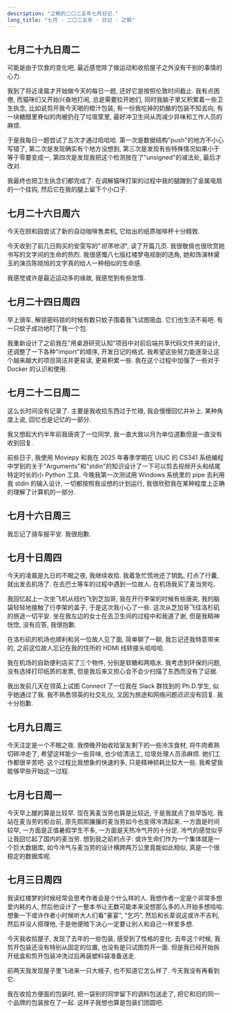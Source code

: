 ```yaml
---
description: "之枫的二〇二五年七月日记."
long_title: "七月 - 二〇二五年 - 日记 - 之枫"
---
```


## 七月二十九日周二

可能是由于饮食的变化吧, 最近感觉除了做运动和收拾屋子之外没有干别的事情的心力.

我到了将近凌晨才开始做今天的每日一题, 还好它是按照伦敦时间截止. 我有点困倦, 而猫咪们又开始兴奋地打闹, 总是需要拉开她们, 同时我脑子里又积累着一些卫生执念, 比如说剪开我今天喝的橙汁包装, 有一份我吃掉的奶酪的包装不知去向, 有一块糖醋里脊似的肉被扔在了垃圾筐里, 最好冲卫生间从而减少异味和工作人员的麻烦.

于是我每日一题尝试了五次才通过哈哈哈. 第一次是数据结构"push"的地方不小心写错了, 第二次是发现确实有个地方没想到, 第三次是发现有些特殊情况如果小于等于零要变成一, 第四次是发现我把这个检测放在了"unsigned"的减法处, 最后才改对.

我最终也把卫生执念们都完成了. 在调解猫咪打架的过程中我的腿蹭到了金属电扇的一个挂钩, 然后它在我的腿上留下个小口子.

## 七月二十六日周六

今天在颐和园尝试了新的自动咖啡售卖机, 它给出的纸质咖啡杯十分精致.

今天收到了前几日购买的安雯写的"_坦荡地活_", 读了开篇几页. 我很敬佩也很欣赏她书写的文字间的生命的热烈. 我很感慨八七版红楼梦电视剧的选角, 她和饰演林黛玉的演员陈晓旭的文字真的给人一种相似的生命感.

我感觉或许是最近运动多的缘故, 我感觉到有些怠惰.

## 七月二十四日周四

早上骑车, 解锁密码锁的时候有数只蚊子围着我飞试图吸血. 它们也生活不易吧. 有一只蚊子成功地叮了我一个包.

我重新设计了之前我在"用桌游研究认知"项目中对前后端共享代码文件夹的设计, 还调整了一下各种"import"的顺序, 开发日记的格式. 我希望这些努力能逐渐让这个越来越大的项目简洁并更易读, 更易积累一些. 我在这个过程中加强了一些对于 Docker 的认识和使用.

## 七月二十二日周二

这么长时间没有记录了. 主要是我收拾东西过于忙碌, 我会慢慢回忆并补上. 某种角度上说, 回忆也是记忆的一部分.

我又想起大约半年前我唐突了一位同学, 我一直大致以月为单位道歉但是一直没有收到回复.

前些日子, 我使用 Moviepy 和我在 2025 年春季学期在 UIUC 的 CS341 系统编程中学到的关于"Arguments"和"stdin"的知识设计了一下可以剪去视频开头和结尾特定时长的小 Python 工具. 今晚我第一次测试用 Windows 系统里的 pipe 去利用我 stdin 的输入设计, 一切都按照我设想的计划运行, 我很欣慰我在某种程度上正确的理解了计算机的一部分.

## 七月十六日周三

我忘记了骑车报平安. 我很抱歉.

## 七月十日周四

今天的凌晨是九日的不眠之夜, 我继续收拾. 我着急忙慌地还了钥匙, 打点了行囊, 就出发去机场了. 在去巴士等车的过程中遇到一位故人. 在机场我买了麦当劳吃.

我回忆起上一次坐飞机从纽约飞到芝加哥, 我在开行李架的时候有些唐突, 我的脑袋轻轻地接触了行李架的盖子, 于是这次我小心了一些. 这次从芝加哥飞往洛杉矶的旅途一切平安. 坐在我左边的女士在去卫生间的过程中和我道了谢, 但是我精神恍惚, 没有应答, 我很抱歉.

在洛杉矶的机场也顺利和另一位故人见了面, 简单聊了一聊, 我忘记还我特意带来的, 之前这位故人忘记在我的住所的 HDMI 线转接头哈哈哈.

我在机场的自助便利店买了三个物件, 分别是软糖和两瓶水. 我考虑到环保的问题, 没有选择打印纸质的发票, 但是我后来又担心会不会少扫描了东西而没有了证据.

我出发前几天在领英上试图 Connect 了一位我在 Slack 群找到的 Ph.D.学生, 似乎她通过了我. 我不熟悉领英的社交礼仪, 又因为旅途和网络问题迟迟没有回复. 我十分抱歉.

## 七月九日周三

今天注定是一个不眠之夜. 我傍晚开始收拾室友剩下的一些冷冻食材, 将牛肉煮熟切碎冲走了, 希望这样能少一些异味, 也少给清洁工, 垃圾处理人员添麻烦. 她们工作都很辛苦吧. 这个过程比我想象的快速的多, 只是精神损耗比较大一些. 我希望我能够早些开始这一过程.

## 七月七日周一

今天早上醒的算是比较早. 现在离麦当劳也算是比较近, 于是我就点了些早饭吃. 我站在麦当劳的柜台前, 原先熙熙攘攘的麦当劳如今也变得冷清起来. 一方面是时间较早, 一方面是正值暑假学生不多, 一方面是天热冷气开的十分足. 冷气的感觉似乎让我回忆起了国内的麦当劳. 想到我之前的点子: 或许生命们作为一个集体就是一个巨大数据库, 如今冷气与麦当劳的设计横跨两万公里竟能如此相似, 真是一个很稳定的数据库呢.

## 七月三日周四

我读红楼梦的时候经常会思考作者会是个什么样的人. 我想作者一定是个非常多想爱内耗的人, 然后他设计了一整本书让无数可能本来没想那么多的人开始多想哈哈. 想象一下或许作者小时候听大人们看"豪宴", "乞巧", 然后和长辈说这或许不吉利, 然后并没人搭理他, 于是他便暗下决心一定要让别人和自己一样爱多想.

今天我收拾屋子, 发现了去年的一些包装, 感受到了性格的变化. 去年这个时候, 我剪开包装还没有特别从固定的位置, 也没有是只试图剪开一面. 但是我已经开始拆开纸盒和剪开包装冲洗过后再装塑料袋准备送走.

前两天我发现屋子里飞进来一只大蛾子, 也不知道它怎么样了. 今天我没有再看到它.

我在收拾方便面的包装时, 把一袋别的同学留下的调料包送走了, 把它和旧的同一个品牌的包装放在了一起. 这样子我想也算是包装们团圆吧.
